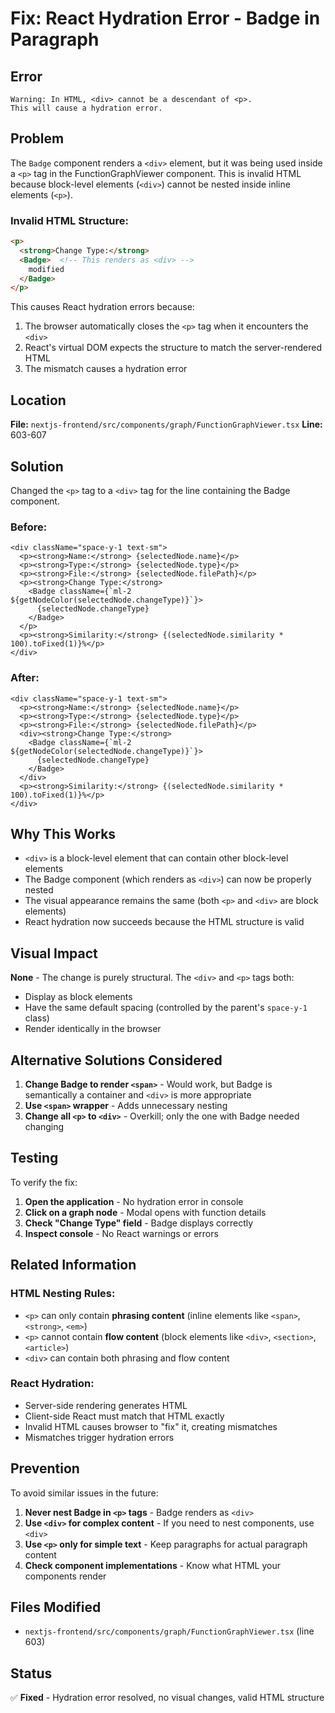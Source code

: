 # Fix: React Hydration Error - Badge in Paragraph

## Error

```
Warning: In HTML, <div> cannot be a descendant of <p>.
This will cause a hydration error.
```

## Problem

The `Badge` component renders a `<div>` element, but it was being used inside a `<p>` tag in the FunctionGraphViewer component. This is invalid HTML because block-level elements (`<div>`) cannot be nested inside inline elements (`<p>`).

### Invalid HTML Structure:
```html
<p>
  <strong>Change Type:</strong>
  <Badge>  <!-- This renders as <div> -->
    modified
  </Badge>
</p>
```

This causes React hydration errors because:
1. The browser automatically closes the `<p>` tag when it encounters the `<div>`
2. React's virtual DOM expects the structure to match the server-rendered HTML
3. The mismatch causes a hydration error

## Location

**File:** `nextjs-frontend/src/components/graph/FunctionGraphViewer.tsx`
**Line:** 603-607

## Solution

Changed the `<p>` tag to a `<div>` tag for the line containing the Badge component.

### Before:
```tsx
<div className="space-y-1 text-sm">
  <p><strong>Name:</strong> {selectedNode.name}</p>
  <p><strong>Type:</strong> {selectedNode.type}</p>
  <p><strong>File:</strong> {selectedNode.filePath}</p>
  <p><strong>Change Type:</strong> 
    <Badge className={`ml-2 ${getNodeColor(selectedNode.changeType)}`}>
      {selectedNode.changeType}
    </Badge>
  </p>
  <p><strong>Similarity:</strong> {(selectedNode.similarity * 100).toFixed(1)}%</p>
</div>
```

### After:
```tsx
<div className="space-y-1 text-sm">
  <p><strong>Name:</strong> {selectedNode.name}</p>
  <p><strong>Type:</strong> {selectedNode.type}</p>
  <p><strong>File:</strong> {selectedNode.filePath}</p>
  <div><strong>Change Type:</strong> 
    <Badge className={`ml-2 ${getNodeColor(selectedNode.changeType)}`}>
      {selectedNode.changeType}
    </Badge>
  </div>
  <p><strong>Similarity:</strong> {(selectedNode.similarity * 100).toFixed(1)}%</p>
</div>
```

## Why This Works

- `<div>` is a block-level element that can contain other block-level elements
- The Badge component (which renders as `<div>`) can now be properly nested
- The visual appearance remains the same (both `<p>` and `<div>` are block elements)
- React hydration now succeeds because the HTML structure is valid

## Visual Impact

**None** - The change is purely structural. The `<div>` and `<p>` tags both:
- Display as block elements
- Have the same default spacing (controlled by the parent's `space-y-1` class)
- Render identically in the browser

## Alternative Solutions Considered

1. **Change Badge to render `<span>`** - Would work, but Badge is semantically a container and `<div>` is more appropriate
2. **Use `<span>` wrapper** - Adds unnecessary nesting
3. **Change all `<p>` to `<div>`** - Overkill; only the one with Badge needed changing

## Testing

To verify the fix:

1. **Open the application** - No hydration error in console
2. **Click on a graph node** - Modal opens with function details
3. **Check "Change Type" field** - Badge displays correctly
4. **Inspect console** - No React warnings or errors

## Related Information

### HTML Nesting Rules:
- `<p>` can only contain **phrasing content** (inline elements like `<span>`, `<strong>`, `<em>`)
- `<p>` cannot contain **flow content** (block elements like `<div>`, `<section>`, `<article>`)
- `<div>` can contain both phrasing and flow content

### React Hydration:
- Server-side rendering generates HTML
- Client-side React must match that HTML exactly
- Invalid HTML causes browser to "fix" it, creating mismatches
- Mismatches trigger hydration errors

## Prevention

To avoid similar issues in the future:

1. **Never nest Badge in `<p>` tags** - Badge renders as `<div>`
2. **Use `<div>` for complex content** - If you need to nest components, use `<div>`
3. **Use `<p>` only for simple text** - Keep paragraphs for actual paragraph content
4. **Check component implementations** - Know what HTML your components render

## Files Modified

- `nextjs-frontend/src/components/graph/FunctionGraphViewer.tsx` (line 603)

## Status

✅ **Fixed** - Hydration error resolved, no visual changes, valid HTML structure

